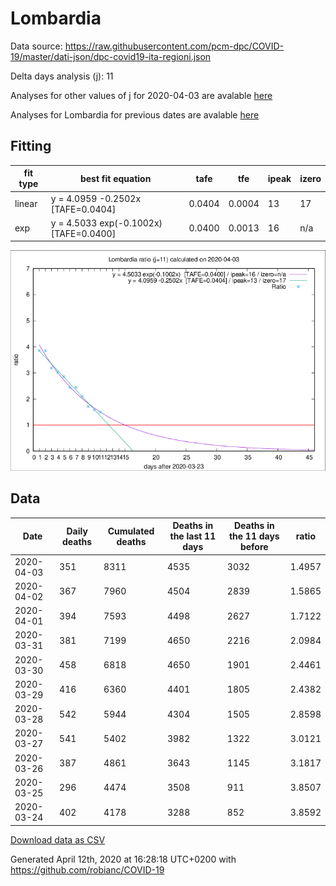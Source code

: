 # Lombardia

Data source: https://raw.githubusercontent.com/pcm-dpc/COVID-19/master/dati-json/dpc-covid19-ita-regioni.json

Delta days analysis (j): 11

Analyses for other values of j for 2020-04-03 are avalable [here](../README.md)

Analyses for Lombardia for previous dates are avalable [here](../../README.md)

## Fitting 
|fit type|best fit equation|tafe|tfe|ipeak|izero|
|-------|-----|--------|------|---|---|
|linear|y = 4.0959 -0.2502x  [TAFE=0.0404]|0.0404|0.0004|13|17|
|exp|y = 4.5033 exp(-0.1002x)  [TAFE=0.0400]|0.0400|0.0013|16|n/a|

![Plot](COVID-19_lombardia_j11_2020-04-03.png)

## Data
|Date|Daily deaths|Cumulated deaths|Deaths in the last 11 days|Deaths in the 11 days before|ratio|
|----|----------|-----------|-------|--------------------|-----|
|2020-04-03|351|8311|4535|3032|1.4957|
|2020-04-02|367|7960|4504|2839|1.5865|
|2020-04-01|394|7593|4498|2627|1.7122|
|2020-03-31|381|7199|4650|2216|2.0984|
|2020-03-30|458|6818|4650|1901|2.4461|
|2020-03-29|416|6360|4401|1805|2.4382|
|2020-03-28|542|5944|4304|1505|2.8598|
|2020-03-27|541|5402|3982|1322|3.0121|
|2020-03-26|387|4861|3643|1145|3.1817|
|2020-03-25|296|4474|3508|911|3.8507|
|2020-03-24|402|4178|3288|852|3.8592|

[Download data as CSV](COVID-19_lombardia_j11_2020-04-03.csv)

Generated April 12th, 2020 at 16:28:18 UTC+0200 with https://github.com/robianc/COVID-19
